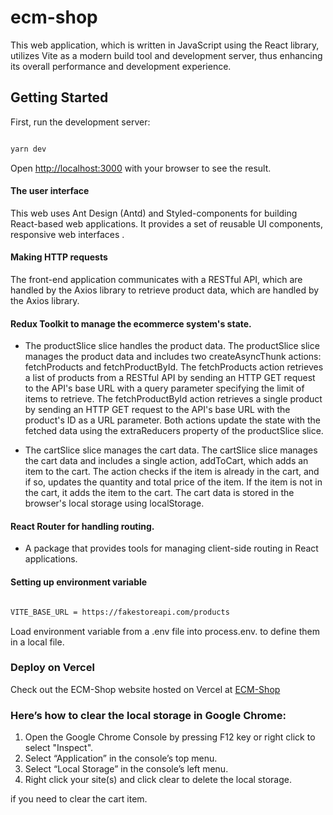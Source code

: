 # ecm-shop

This web application, which is written in JavaScript using the React library, utilizes Vite as a modern build tool and development server, thus enhancing its overall performance and development experience.

## Getting Started

First, run the development server:

```bash

yarn dev

```

Open [http://localhost:3000](http://localhost:3000) with your browser to see the result.


#### The user interface
  This web uses Ant Design (Antd) and Styled-components for building React-based web applications. It provides a set of reusable UI components, responsive web interfaces .

#### Making HTTP requests

  The front-end application communicates with a RESTful API, which are handled by the Axios library to retrieve product data, which are handled by the Axios library. 

#### Redux Toolkit to manage the ecommerce system's state.

- The productSlice slice handles the product data.
  The productSlice slice manages the product data and includes two createAsyncThunk actions: fetchProducts and fetchProductById. The fetchProducts action retrieves a list of products from a RESTful API by sending an HTTP GET request to the API's base URL with a query parameter specifying the limit of items to retrieve. The fetchProductById action retrieves a single product by sending an HTTP GET request to the API's base URL with the product's ID as a URL parameter. Both actions update the state with the fetched data using the extraReducers property of the productSlice slice.

- The cartSlice slice manages the cart data.
  The cartSlice slice manages the cart data and includes a single action, addToCart, which adds an item to the cart. The action checks if the item is already in the cart, and if so, updates the quantity and total price of the item. If the item is not in the cart, it adds the item to the cart. The cart data is stored in the browser's local storage using localStorage.
#### React Router for handling routing.

- A package that provides tools for managing client-side routing in React applications.

#### Setting up environment variable

```bash

VITE_BASE_URL = https://fakestoreapi.com/products

```

Load environment variable from a .env file into process.env. to define them in a local file.

### Deploy on Vercel

Check out the ECM-Shop website hosted on Vercel at [ECM-Shop](https://ecm-shop.vercel.app/) 


### Here’s how to clear the local storage in Google Chrome:

1. Open the Google Chrome Console by pressing F12 key or right click to select "Inspect".
2. Select “Application” in the console’s top menu.
3. Select “Local Storage” in the console’s left menu.
3. Right click your site(s) and click clear to delete the local storage.

if you need to clear the cart item.